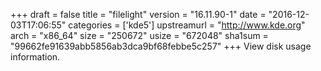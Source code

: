 +++
draft = false
title = "filelight"
version = "16.11.90-1"
date = "2016-12-03T17:06:55"
categories = ['kde5']
upstreamurl = "http://www.kde.org"
arch = "x86_64"
size = "250672"
usize = "672048"
sha1sum = "99662fe91639abb5856ab3dca9bf68febbe5c257"
+++
View disk usage information.